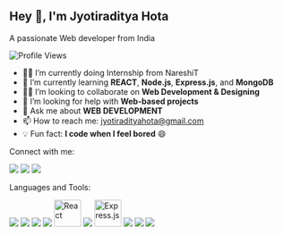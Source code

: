 


<h2>Hey 👋, I'm Jyotiraditya Hota </h2>
<p> A passionate Web developer from India </p>

 ![Profile Views](https://komarev.com/ghpvc/?username=Jyotiraditya-17&color=blue)


- 🧑‍💻 I’m currently doing Internship from NareshiT
- 🌱 I’m currently learning **REACT**, **Node.js**, **Express.js**, and **MongoDB**
- 👨‍💼 I’m looking to collaborate on **Web Development & Designing**
- 🤝 I’m looking for help with **Web-based projects**
- 💬 Ask me about **WEB DEVELOPMENT**
- 📫 How to reach me: jyotiradityahota@gmail.com
- 💡 Fun fact: **I code when I feel bored** 😄

Connect with me:

<p align="left">
<a href="https://www.linkedin.com/in/jyotiraditya-hota-2012a9266/" target="_blank"><img src="https://img.icons8.com/color/48/000000/linkedin.png"/></a>
  <a href="https://www.instagram.com/iam_ronak_1817" target="_blank"><img src="https://img.icons8.com/color/48/000000/instagram-new--v1.png"/></a>
  <a href="https://github.com/Jyotiraditya-17" target="_blank"><img src="https://img.icons8.com/ios-glyphs/48/000000/github.png"/></a>
</p>

Languages and Tools:

<p>
<img src="https://img.icons8.com/color/48/000000/html-5--v1.png"/>
  <img src="https://img.icons8.com/color/48/000000/css3.png"/>
  <img src="https://img.icons8.com/color/48/000000/javascript--v1.png"/>
  <img src="https://img.icons8.com/color/48/000000/bootstrap.png"/>
  <img src="https://upload.wikimedia.org/wikipedia/commons/a/a7/React-icon.svg" alt="React" width="48" height="48"/>
  <img src="https://img.icons8.com/color/48/000000/nodejs.png"/>
  <img src="https://upload.wikimedia.org/wikipedia/commons/6/64/Expressjs.png" alt="Express.js" width="48" height="48"/>
  <img src="https://img.icons8.com/color/48/000000/mongodb.png"/>
  <img src="https://img.icons8.com/color/48/000000/mysql-logo.png"/>
  <img src="https://img.icons8.com/color/48/000000/tailwind_css.png"/>
</p>







<!---
Jyotiraditya-17/Jyotiraditya-17 is a ✨ special ✨ repository because its `README.md` (this file) appears on your GitHub profile.
You can click the Preview link to take a look at your changes.
--->
